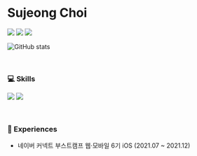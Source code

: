 # Sujeong Choi
    
<p>
  <a href="https://please-amend.tistory.com" target="_blank"><img src="https://img.shields.io/badge/Blog-DD0B78?style=flat&logoColor=white"/></a>
  <a href="mailto:babeeboo2000@gmail.com" target="_blank"><img src="https://img.shields.io/badge/Email-EA4335?style=flat&logo=Gmail&logoColor=white"/></a>
    <a href="https://codeforces.com/profile/babeeboo2000" target="_blank"><img src="https://img.shields.io/badge/Codeforces-1F8ACB?style=flat&logo=Codeforces&logoColor=white"/></a>
</p>

![GitHub stats](https://github-readme-stats.vercel.app/api?username=sujeong000&theme=vue&show_icons=true)

<br/>

### 💻 Skills
<p>
    <img src="https://img.shields.io/badge/Swift-F05138?style=flat&logo=Swift&logoColor=white"/>
    <img src="https://img.shields.io/badge/iOS-000000?style=flat&logo=iOS&logoColor=white"/>
</p>

<br/>

### 🔎 Experiences
- 네이버 커넥트 부스트캠프 웹·모바일 6기 iOS  (2021.07 ~ 2021.12)
